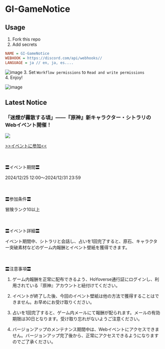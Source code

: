 # GI-GameNotice

## Usage
1. Fork this repo
2. Add secrets
```ini
NAME = GI-GameNotice
WEBHOOK = https://discord.com/api/webhooks//
LANGUAGE = ja // en, ja, es....
```
![image](https://github.com/c2t-r/GI-GameNotice/assets/80561604/63d8a4f2-9ec2-49d7-a637-44d728b2f945)
3. Set `Workflow permissions` to `Read and write permissions`  
4. Enjoy!

![image](https://github.com/c2t-r/GI-GameNotice/assets/80561604/24ec6182-cd99-4969-ab59-1d65c886077a)

## Latest Notice
<start>

### 「迷煙が霧散する頃」——『原神』新キャラクター・シトラリのWebイベント開催！
<img src="https://sdk.hoyoverse.com/upload/ann/2024/12/23/33e284885859218cc523bebc1d776887_2594532679187987645.jpg">
<p style="white-space: pre-wrap;"><a href="javascript:miHoYoGameJSSDK.openInBrowser('https://act.hoyoverse.com/ys/event/e20241225citlali-4c8vwo/index.html?game_biz=hk4e_global&sign_type=2&auth_appid=e20241225rolecitlali&authkey_ver=1&utm_source=ingame&utm_medium=notice');" data-type="a" link-type="game_outer" rel="noopener noreferrer nofollow">>>イベントに参加<<</a></p><p style="white-space: pre-wrap; min-height: 1.5em;"></p><p style="white-space: pre-wrap;">〓イベント期間〓</p><p style="white-space: pre-wrap;"><t class="t_gl" contenteditable="false">2024/12/25 12:00</t>～<t class="t_gl" contenteditable="false">2024/12/31 23:59</t></p><p style="white-space: pre-wrap; min-height: 1.5em;"></p><p style="white-space: pre-wrap;">〓参加条件〓</p><p style="white-space: pre-wrap;">冒険ランク10以上</p><p style="white-space: pre-wrap; min-height: 1.5em;"></p><p style="white-space: pre-wrap;">〓イベント詳細〓</p><p style="white-space: pre-wrap;">イベント期間中、シトラリと会話し、占いを1回完了すると、原石、キャラクター突破素材などのゲーム内報酬とイベント壁紙を獲得できます。</p><p style="white-space: pre-wrap; min-height: 1.5em;"></p><p style="white-space: pre-wrap;">〓注意事項〓</p><ol><li><p style="white-space: pre-wrap;">ゲーム内報酬を正常に配布できるよう、HoYoverse通行証にログインし、利用されている『原神』アカウントと紐付けてください。</p></li><li><p style="white-space: pre-wrap;">イベントが終了した後、今回のイベント壁紙は他の方法で獲得することはできません。お早めにお受け取りください。</p></li><li><p style="white-space: pre-wrap;">占いを1回完了すると、ゲーム内メールにて報酬が配られます。メールの有効期限は30日となります。受け取り忘れがないようご注意ください。</p></li><li><p style="white-space: pre-wrap;">バージョンアップのメンテナンス期間中は、Webイベントにアクセスできません。バージョンアップ完了後から、正常にアクセスできるようになりますのでご了承ください。</p></li></ol><p style="white-space: pre-wrap; min-height: 1.5em;"></p>

<end>
